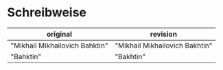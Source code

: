 # Schreibweise

| original                       | revision |
|--------------------------------|----------|
| "Mikhail Mikhailovich Bahktin" |"Mikhail Mikhailovich Bakhtin"|
| "Bahktin"                      |"Bakhtin"| 
